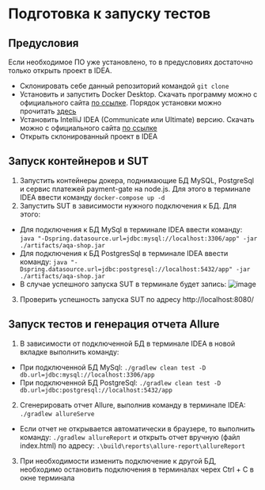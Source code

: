# Подготовка к запуску тестов
## Предусловия
Если необходимое ПО уже установлено, то в предусловиях достаточно только открыть проект в IDEA.

* Склонировать себе данный репозиторий командой `git clone`
* Установить и запустить Docker Desktop. Скачать программу можно с официального сайта [по ссылке](https://docs.docker.com/desktop/install/windows-install/). Порядок установки можно прочитать [здесь](https://github.com/netology-code/aqa-homeworks/blob/master/docker/installation.md)
* Установить IntelliJ IDEA (Communicate или Ultimate) версию. Скачать можно с официального сайта [по ссылке](https://www.jetbrains.com/ru-ru/idea/download/#section=windows) 
* Открыть склонированный проект в IDEA

## Запуск контейнеров и SUT
1. Запустить контейнеры докера, поднимающие БД MySQL, PostgreSql и сервис платежей payment-gate на node.js. Для этого в терминале IDEA ввести команду `docker-compose up -d`
2. Запустить SUT в зависимости нужного подключения к БД. Для этого:
* Для подключения к БД MySql в терминале IDEA ввести команду: `java "-Dspring.datasource.url=jdbc:mysql://localhost:3306/app" -jar ./artifacts/aqa-shop.jar`
* Для подключения к БД PostgresSql в терминале IDEA ввести команду: `java "-Dspring.datasource.url=jdbc:postgresql://localhost:5432/app" -jar ./artifacts/aqa-shop.jar`
* В случае успешного запуска SUT в терминале будет запись: ![image](https://drive.google.com/file/d/1B0VMdFApV-Z1KynfxbP-EYnfXpbG2bYX/view?usp=sharing)
3. Проверить успешность запуска SUT по адресу http://localhost:8080/

## Запуск тестов и генерация отчета Allure
1. В зависимости от подключенной БД в терминале IDEA в новой вкладке выполнить команду:
* При подключенной БД MySql: `./gradlew clean test -D db.url=jdbc:mysql://localhost:3306/app`
* При подключенной БД PostgreSql: `./gradlew clean test -D db.url=jdbc:postgresql://localhost:5432/app`
2. Сгенерировать отчет Allure, выполнив команду в терминале IDEA: `./gradlew allureServe`
* Если отчет не открывается автоматически в браузере, то выполнить команду: `./gradlew allureReport` и открыть отчет вручную (файл index.html) по адресу: `.\build\reports\allure-report\allureReport`
3. При необходимости изменить подключение к другой БД, необходимо остановить подключения в терминалах черех Ctrl + C в окне терминала
